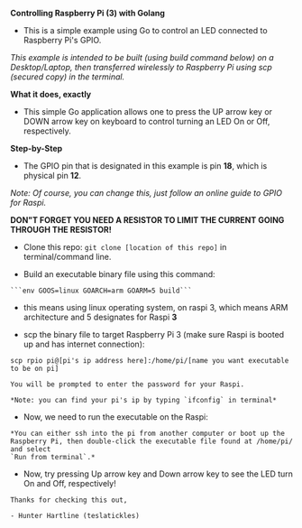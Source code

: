 **Controlling Raspberry Pi (3) with Golang**

- This is a simple example using Go to control an LED connected to Raspberry Pi's GPIO.

 *This example is intended to be built (using build command below) on a Desktop/Laptop,
then transferred wirelessly to Raspberry Pi using scp (secured copy) in the terminal.*  

**What it does, exactly**

- This simple Go application allows one to press the UP arrow key or DOWN arrow key on keyboard
to control turning an LED On or Off, respectively.

**Step-by-Step**

   - The GPIO pin that is designated in this example is pin **18**, which is physical pin **12**.
    
*Note: Of course, you can change this, just follow an online guide to GPIO for Raspi.*

   **DON"T FORGET YOU NEED A RESISTOR TO LIMIT THE CURRENT GOING THROUGH THE RESISTOR!**

   - Clone this repo: `git clone [location of this repo]` in terminal/command line.

   - Build an executable binary file using this command:

    ```env GOOS=linux GOARCH=arm GOARM=5 build```

   - this means using linux operating system, on raspi 3, which means ARM architecture and 5 designates for Raspi **3**

   - scp the binary file to target Raspberry Pi 3 (make sure Raspi is booted up and has internet connection):

  ``scp rpio pi@[pi's ip address here]:/home/pi/[name you want executable to be on pi]``

    You will be prompted to enter the password for your Raspi.

    *Note: you can find your pi's ip by typing `ifconfig` in terminal*

   - Now, we need to run the executable on the Raspi:

    *You can either ssh into the pi from another computer or boot up the Raspberry Pi, then double-click the executable file found at /home/pi/ and select
    `Run from terminal`.*

   - Now, try pressing Up arrow key and Down arrow key to see the LED turn On and Off, respectively!

    Thanks for checking this out,

    - Hunter Hartline (teslatickles)
